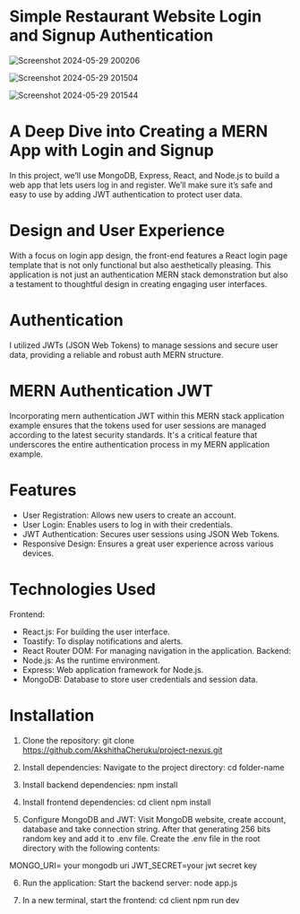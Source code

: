 # Simple Restaurant Website Login and Signup Authentication
![Screenshot 2024-05-29 200206](https://github.com/AkshithaCheruku/project-nexus/assets/78154074/86b053f0-2709-407e-afd6-34fee3b592ac)

![Screenshot 2024-05-29 201504](https://github.com/AkshithaCheruku/project-nexus/assets/78154074/11f7175f-4062-4892-894a-41bc2bf3af9c)

![Screenshot 2024-05-29 201544](https://github.com/AkshithaCheruku/project-nexus/assets/78154074/d807938f-d842-4efa-80b3-ef061caa473f)

# A Deep Dive into Creating a MERN App with Login and Signup
In this project, we’ll use MongoDB, Express, React, and Node.js to build a web app that lets users log in and register. We’ll make sure it’s safe and easy to use by adding JWT authentication to protect user data.





# Design and User Experience
With a focus on login app design, the front-end features a React login page template that is not only functional but also aesthetically pleasing. This application is not just an authentication MERN stack demonstration but also a testament to thoughtful design in creating engaging user interfaces.

# Authentication 
I utilized JWTs (JSON Web Tokens) to manage sessions and secure user data, providing a reliable and robust auth MERN structure.

# MERN Authentication JWT
Incorporating mern authentication JWT within this MERN stack application example ensures that the tokens used for user sessions are managed according to the latest security standards. It's a critical feature that underscores the entire authentication process in my MERN application example.

# Features
- User Registration: Allows new users to create an account.
- User Login: Enables users to log in with their credentials.
- JWT Authentication: Secures user sessions using JSON Web Tokens.
- Responsive Design: Ensures a great user experience across various devices.

# Technologies Used
Frontend:
- React.js: For building the user interface.
- Toastify: To display notifications and alerts.
- React Router DOM: For managing navigation in the application.
Backend:
- Node.js: As the runtime environment.
- Express: Web application framework for Node.js.
- MongoDB: Database to store user credentials and session data.

# Installation
1. Clone the repository:
git clone https://github.com/AkshithaCheruku/project-nexus.git


2. Install dependencies:
Navigate to the project directory:
cd folder-name


3. Install backend dependencies:
npm install


4. Install frontend dependencies:
cd client
npm install

5. Configure MongoDB and JWT:
Visit MongoDB website, create account, database and take connection string.
After that generating 256 bits random key and add it to .env file.
Create the .env file in the root directory with the following contents:

MONGO_URI= your mongodb uri
JWT_SECRET=your jwt secret key


6. Run the application:
Start the backend server:
node app.js

7. In a new terminal, start the frontend:
cd client
npm run dev


